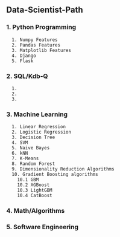 ## Data-Scientist-Path

### 1. Python Programming
      1. Numpy Features
      2. Pandas Features
      3. Matplotlib Features
      4. Django
      5. Flask
### 2. SQL/Kdb-Q
      1. 
      2. 
      3. 
### 3. Machine Learning
      1. Linear Regression
      2. Logistic Regression
      3. Decision Tree
      4. SVM
      5. Naive Bayes
      6. kNN
      7. K-Means
      8. Random Forest
      9. Dimensionality Reduction Algorithms
      10. Gradient Boosting algorithms
        10.1 GBM
        10.2 XGBoost
        10.3 LightGBM
        10.4 CatBoost
### 4. Math/Algorithms

### 5. Software Engineering
